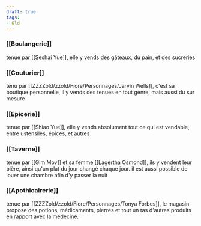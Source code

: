 ```yaml
---
draft: true
tags:
- Old
---
```


### [[Boulangerie]]
tenue par [[Seshai Yue]], elle y vends des gâteaux, du pain, et des sucreries

###  [[Couturier]]
tenu par [[ZZZZold/zzold/Fiore/Personnages/Jarvin Wells]], c'est sa boutique personnelle, il y vends des tenues en tout genre, mais aussi du sur mesure

### [[Epicerie]]
tenue par [[Shiao Yue]], elle y vends absolument tout ce qui est vendable, entre ustensiles, épices, et autres

### [[Taverne]]
tenue par [[Gim Mov]] et sa femme [[Lagertha Osmond]], ils y vendent leur bière, ainsi qu'un plat du jour changé chaque jour. il est aussi possible de louer une chambre afin d'y passer la nuit

### [[Apothicairerie]]
tenue par [[ZZZZold/zzold/Fiore/Personnages/Tonya Forbes]], le magasin propose des potions, médicaments, pierres et tout un tas d'autres produits en rapport avec la médecine.
